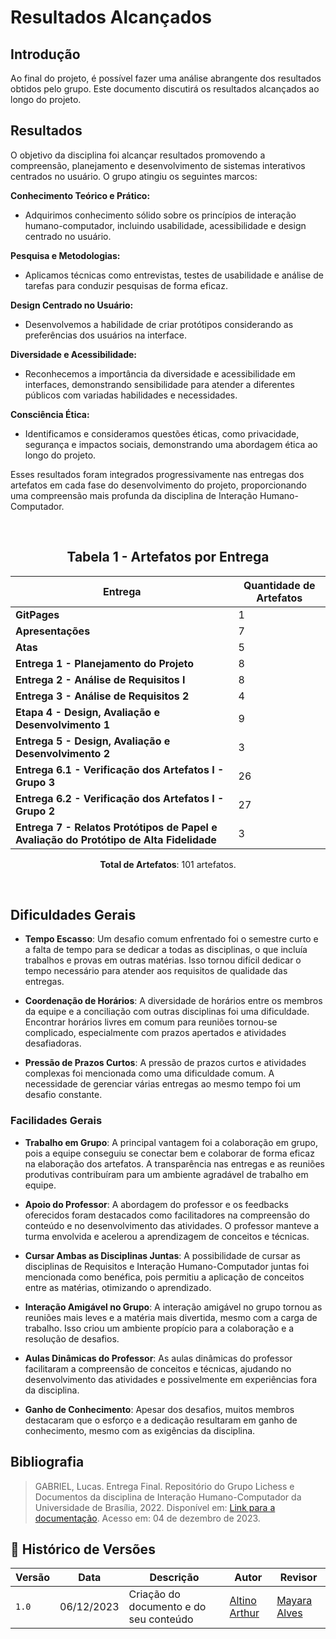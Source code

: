 # Resultados Alcançados

## Introdução
Ao final do projeto, é possível fazer uma análise abrangente dos resultados obtidos pelo grupo. Este documento discutirá os resultados alcançados ao longo do projeto.

## Resultados

O objetivo da disciplina foi alcançar resultados promovendo a compreensão, planejamento e desenvolvimento de sistemas interativos centrados no usuário. O grupo atingiu os seguintes marcos:

**Conhecimento Teórico e Prático:**
   - Adquirimos conhecimento sólido sobre os princípios de interação humano-computador, incluindo usabilidade, acessibilidade e design centrado no usuário.

   **Pesquisa e Metodologias:**
   - Aplicamos técnicas como entrevistas, testes de usabilidade e análise de tarefas para conduzir pesquisas de forma eficaz.

**Design Centrado no Usuário:**
   - Desenvolvemos a habilidade de criar protótipos considerando as preferências dos usuários na interface.

**Diversidade e Acessibilidade:**
   - Reconhecemos a importância da diversidade e acessibilidade em interfaces, demonstrando sensibilidade para atender a diferentes públicos com variadas habilidades e necessidades.

**Consciência Ética:**
   - Identificamos e consideramos questões éticas, como privacidade, segurança e impactos sociais, demonstrando uma abordagem ética ao longo do projeto.

Esses resultados foram integrados progressivamente nas entregas dos artefatos em cada fase do desenvolvimento do projeto, proporcionando uma compreensão mais profunda da disciplina de Interação Humano-Computador.

<br>

<center>

##  **Tabela 1** - Artefatos por Entrega 

| Entrega                                           | Quantidade de Artefatos |
|---------------------------------------------------|--------------------------|
| **GitPages**                                      | 1                        |
| **Apresentações**                                 | 7                        |
| **Atas**                                          | 5                        |
| **Entrega 1 - Planejamento do Projeto**            | 8                        |
| **Entrega 2 - Análise de Requisitos I**            | 8                        |
| **Entrega 3 - Análise de Requisitos 2**            | 4                        |
| **Etapa 4 - Design, Avaliação e Desenvolvimento 1**| 9                        |
| **Entrega 5 - Design, Avaliação e Desenvolvimento 2**| 3                      |
| **Entrega 6.1 - Verificação dos Artefatos I - Grupo 3**| 26                    |
| **Entrega 6.2 - Verificação dos Artefatos I - Grupo 2**| 27                    |
| **Entrega 7 - Relatos Protótipos de Papel e Avaliação do Protótipo de Alta Fidelidade**| 3 |

**Total de Artefatos**: 101 artefatos.

</center>

<br>

## Dificuldades Gerais

- **Tempo Escasso**: Um desafio comum enfrentado foi o semestre curto e a falta de tempo para se dedicar a todas as disciplinas, o que incluía trabalhos e provas em outras matérias. Isso tornou difícil dedicar o tempo necessário para atender aos requisitos de qualidade das entregas.

- **Coordenação de Horários**: A diversidade de horários entre os membros da equipe e a conciliação com outras disciplinas foi uma dificuldade. Encontrar horários livres em comum para reuniões tornou-se complicado, especialmente com prazos apertados e atividades desafiadoras.

- **Pressão de Prazos Curtos**: A pressão de prazos curtos e atividades complexas foi mencionada como uma dificuldade comum. A necessidade de gerenciar várias entregas ao mesmo tempo foi um desafio constante.

### Facilidades Gerais

- **Trabalho em Grupo**: A principal vantagem foi a colaboração em grupo, pois a equipe conseguiu se conectar bem e colaborar de forma eficaz na elaboração dos artefatos. A transparência nas entregas e as reuniões produtivas contribuíram para um ambiente agradável de trabalho em equipe.

- **Apoio do Professor**: A abordagem do professor e os feedbacks oferecidos foram destacados como facilitadores na compreensão do conteúdo e no desenvolvimento das atividades. O professor manteve a turma envolvida e acelerou a aprendizagem de conceitos e técnicas.

- **Cursar Ambas as Disciplinas Juntas**: A possibilidade de cursar as disciplinas de Requisitos e Interação Humano-Computador juntas foi mencionada como benéfica, pois permitiu a aplicação de conceitos entre as matérias, otimizando o aprendizado.

- **Interação Amigável no Grupo**: A interação amigável no grupo tornou as reuniões mais leves e a matéria mais divertida, mesmo com a carga de trabalho. Isso criou um ambiente propício para a colaboração e a resolução de desafios.

- **Aulas Dinâmicas do Professor**: As aulas dinâmicas do professor facilitaram a compreensão de conceitos e técnicas, ajudando no desenvolvimento das atividades e possivelmente em experiências fora da disciplina.

- **Ganho de Conhecimento**: Apesar dos desafios, muitos membros destacaram que o esforço e a dedicação resultaram em ganho de conhecimento, mesmo com as exigências da disciplina.

## Bibliografia
> GABRIEL, Lucas. Entrega Final. Repositório do Grupo Lichess e Documentos da disciplina de Interação Humano-Computador da Universidade de Brasília, 2022. Disponível em: [Link para a documentação](https://interacao-humano-computador.github.io/2022.2-Lichess/entrega_final/#sintese-das-avaliacoes). Acesso em: 04 de dezembro de 2023.

## 📑 Histórico de Versões

| Versão | Data | Descrição | Autor | Revisor |
|--------|------|------------|------|---------|
| `1.0` | 06/12/2023 | Criação do documento e do seu conteúdo |  [Altino Arthur](https://github.com/arthurrochamoreira)| [Mayara Alves](https://github.com/Mayara-tech) |
